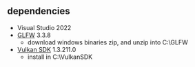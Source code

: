 ## dependencies
- Visual Studio 2022
- [GLFW](https://www.glfw.org/) 3.3.8
	- download windows binaries zip, and unzip into C:\GLFW
- [Vulkan SDK](https://vulkan.lunarg.com/) 1.3.211.0
	- install in C:\VulkanSDK
